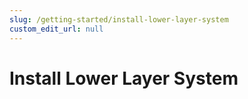 ```yaml
---
slug: /getting-started/install-lower-layer-system
custom_edit_url: null
---
```


# Install Lower Layer System
